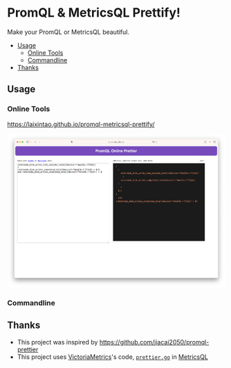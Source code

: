 #  PromQL & MetricsQL Prettify!

Make your PromQL or MetricsQL beautiful.

<!-- vim-markdown-toc GFM -->

- [Usage](#usage)
  - [Online Tools](#online-tools)
  - [Commandline](#commandline)
- [Thanks](#thanks)

<!-- vim-markdown-toc -->

## Usage

### Online Tools

https://laixintao.github.io/promql-metricsql-prettify/

![](./assets/promql-metricsql-prettify-online-demo.png)

### Commandline

## Thanks

- This project was inspired by https://github.com/jiacai2050/promql-prettier
- This project uses [VictoriaMetrics](https://github.com/VictoriaMetrics)'s code, [`prettier.go`](https://github.com/VictoriaMetrics/metricsql/blob/master/prettifier.go) in [MetricsQL](https://github.com/VictoriaMetrics/metricsql/)
